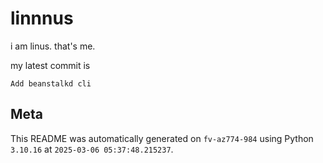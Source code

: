 # linnnus

i am linus. that's me.

my latest commit is

```
Add beanstalkd cli
```

## Meta

This README was automatically generated on `fv-az774-984` using Python
`3.10.16` at `2025-03-06 05:37:48.215237`.
